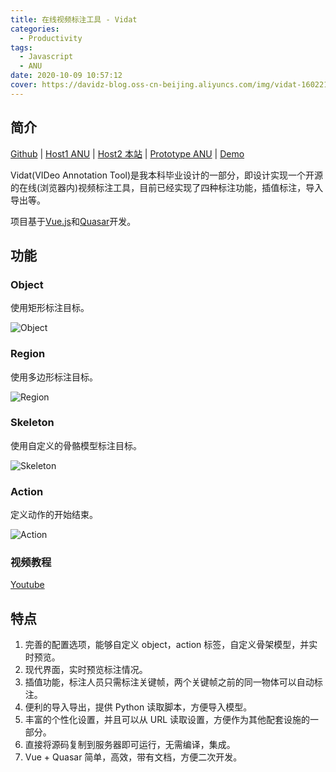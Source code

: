 ```yaml
---
title: 在线视频标注工具 - Vidat
categories:
  - Productivity
tags:
  - Javascript
  - ANU
date: 2020-10-09 10:57:12
cover: https://davidz-blog.oss-cn-beijing.aliyuncs.com/img/vidat-1602212445.png
---
```


## 简介

[Github](https://github.com/anucvml/vidat) | [Host1 ANU](http://users.cecs.anu.edu.au/~sgould/vidat/) | [Host2 本站](https://vidat.davidz.cn/) | [Prototype ANU](http://users.cecs.anu.edu.au/~sgould/vidatproto/) | [Demo](https://vidat.davidz.cn/?video=needinput.mp4&annotation=needinput.json)

Vidat(VIDeo Annotation Tool)是我本科毕业设计的一部分，即设计实现一个开源的在线(浏览器内)视频标注工具，目前已经实现了四种标注功能，插值标注，导入导出等。

项目基于[Vue.js](https://cn.vuejs.org/)和[Quasar](https://quasar.dev/)开发。

## 功能

### Object

使用矩形标注目标。

![Object](https://davidz-blog.oss-cn-beijing.aliyuncs.com/img/object-1602225326.gif)

### Region

使用多边形标注目标。

![Region](https://davidz-blog.oss-cn-beijing.aliyuncs.com/img/region-1602225340.gif)

### Skeleton

使用自定义的骨骼模型标注目标。

![Skeleton](https://davidz-blog.oss-cn-beijing.aliyuncs.com/img/skeleton-1602225346.gif)

### Action

定义动作的开始结束。

![Action](https://davidz-blog.oss-cn-beijing.aliyuncs.com/img/action-1602225354.gif)

### 视频教程

[Youtube](https://www.youtube.com/playlist?list=PLD-7XrNHCcFLv938DO4yYcTrgaff9BJjN)

## 特点

1. 完善的配置选项，能够自定义 object，action 标签，自定义骨架模型，并实时预览。
2. 现代界面，实时预览标注情况。
3. 插值功能，标注人员只需标注关键帧，两个关键帧之前的同一物体可以自动标注。
4. 便利的导入导出，提供 Python 读取脚本，方便导入模型。
5. 丰富的个性化设置，并且可以从 URL 读取设置，方便作为其他配套设施的一部分。
6. 直接将源码复制到服务器即可运行，无需编译，集成。
7. Vue + Quasar 简单，高效，带有文档，方便二次开发。
